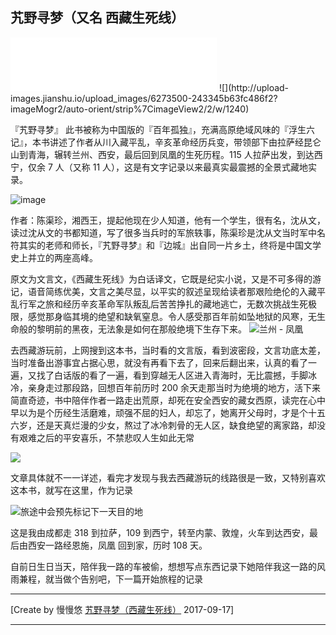 ## 艽野寻梦（又名 西藏生死线）

<iframe frameborder="no" border="0" marginwidth="0" marginheight="0" width=330 height=86 src="//music.163.com/outchain/player?type=2&id=484311961&auto=1&height=66"></iframe>
![](http://upload-images.jianshu.io/upload_images/6273500-243345b63fc486f2?imageMogr2/auto-orient/strip%7CimageView2/2/w/1240)

『艽野寻梦』    此书被称为中国版的『百年孤独』，充满高原绝域风味的『浮生六记』，本书讲述了作者从川入藏平乱，辛亥革命经历兵变，带领部下由拉萨经昆仑山到青海，辗转兰州、西安，最后回到凤凰的生死历程。115 人拉萨出发，到达西宁，仅余 7 人（又称 11 人），这是有文字记录以来最真实最震撼的全景式藏地实录。

![image](http://upload-images.jianshu.io/upload_images/6273500-f790188c1fb46229?imageMogr2/auto-orient/strip%7CimageView2/2/w/1240)

 作者：陈渠珍，湘西王，提起他现在少人知道，他有一个学生，很有名，沈从文，读过沈从文的书都知道，写了很多当兵时的军旅轶事，陈渠珍是沈从文当时军中名符其实的老师和师长，『艽野寻梦』和『边城』出自同一片乡土，终将是中国文学史上并立的两座高峰。 

原文为文言文，《西藏生死线》为白话译文，它既是纪实小说，又是不可多得的游记，语音简练优美，文言之美尽显，以平实的叙述呈现给读者那艰险绝伦的入藏平乱行军之旅和经历辛亥革命军队叛乱后苦苦挣扎的藏地逃亡，无数次挑战生死极限，感觉那身临其境的绝望和缺氧窒息。令人感受那百年前如坠地狱的风寒，无生命般的黎明前的黑夜，无法象是如何在那般绝境下生存下来。
![兰州 - 凤凰](https://upload-images.jianshu.io/upload_images/6273500-74b4c2c65785d164.png?imageMogr2/auto-orient/strip%7CimageView2/2/w/1240)

去西藏游玩前，上网搜到这本书，当时看的文言版，看到波密段，文言功底太差，当时准备出游事宜占据心思，就没有再看下去了，回来后翻出来，认真的看了一遍，又找了白话版的看了一遍，看到穿越无人区进入青海时，无比震撼，手脚冰冷，亲身走过那段路，回想百年前历时 200 余天走那当时为绝境的地方，活下来简直奇迹，书中陪伴作者一路走出荒原，却死在安全西安的藏女西原，读完在心中早以为是个历经生活磨难，顽强不屈的妇人，却忘了，她离开父母时，才是个十五六岁，还是天真烂漫的少女，熬过了冰冷刺骨的无人区，缺食绝望的离家路，却没有艰难之后的平安喜乐，不禁悲叹人生如此无常

![](https://upload-images.jianshu.io/upload_images/6273500-58dbe153298729e4.png?imageMogr2/auto-orient/strip%7CimageView2/2/w/1240)

文章具体就不一一详述，看完才发现与我去西藏游玩的线路很是一致，又特别喜欢这本书，就写在这里，作为记录

![旅途中会预先标记下一天目的地](https://upload-images.jianshu.io/upload_images/6273500-45d1a9986ddd6d46.png?imageMogr2/auto-orient/strip%7CimageView2/2/w/1240)

这是我由成都走 318 到拉萨，109 到西宁，转至内蒙、敦煌，火车到达西安，最后由西安一路经恩施，凤凰 回到家，历时 108 天。

自前日生日当天，陪伴我一路的车被偷，想想写点东西记录下她陪伴我这一路的风雨兼程，就当做个告别吧，下一篇开始旅程的记录
* * *
[Create by 慢慢悠 [艽野寻梦（西藏生死线）](https://mp.weixin.qq.com/s?__biz=MzIwMDg5MDMyNg==&mid=2247483667&idx=1&sn=4b3509d346781f3cf48923559b2d1c8c&chksm=96f703aaa1808abcf8f7dd475e3767a7f3bbc423b6ef82eab4bc09c67bb002935afaa31ffe54&token=1851428502&lang=zh_CN#rd)  2017-09-17]
<hr />
